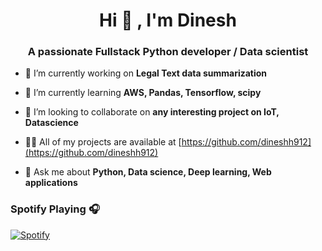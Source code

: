 
<h1 align="center">Hi 👋 , I'm Dinesh</h1>
<h3 align="center">A passionate Fullstack Python developer / Data scientist</h3>


- 🔭 I’m currently working on **Legal Text data summarization**

- 🌱 I’m currently learning **AWS, Pandas, Tensorflow, scipy**

- 👯 I’m looking to collaborate on **any interesting project on IoT, Datascience**

- 👨‍💻 All of my projects are available at [https://github.com/dineshh912](https://github.com/dineshh912)

- 💬 Ask me about **Python, Data science, Deep learning, Web applications**


### Spotify Playing 🎧

[![Spotify](https://now-playing-sepia.vercel.app/api/spotify)](https://open.spotify.com/user/dinesh.hicet)
